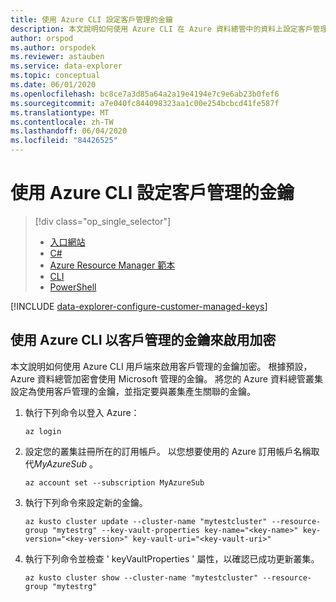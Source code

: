 ```yaml
---
title: 使用 Azure CLI 設定客戶管理的金鑰
description: 本文說明如何使用 Azure CLI 在 Azure 資料總管中的資料上設定客戶管理的金鑰加密。
author: orspod
ms.author: orspodek
ms.reviewer: astauben
ms.service: data-explorer
ms.topic: conceptual
ms.date: 06/01/2020
ms.openlocfilehash: bc8ce7a3d85a64a2a19e4194e7c9e6ab23b0fef6
ms.sourcegitcommit: a7e040fc844098323aa1c00e254bcbcd41fe587f
ms.translationtype: MT
ms.contentlocale: zh-TW
ms.lasthandoff: 06/04/2020
ms.locfileid: "84426525"
---
```

# <a name="configure-customer-managed-keys-using-azure-cli"></a>使用 Azure CLI 設定客戶管理的金鑰

> [!div class="op_single_selector"]
> * [入口網站](customer-managed-keys-portal.md)
> * [C#](customer-managed-keys-csharp.md)
> * [Azure Resource Manager 範本](customer-managed-keys-resource-manager.md)
> * [CLI](customer-managed-keys-cli.md)
> * [PowerShell](customer-managed-keys-powershell.md)

[!INCLUDE [data-explorer-configure-customer-managed-keys](includes/data-explorer-configure-customer-managed-keys.md)]

## <a name="enable-encryption-with-customer-managed-keys-using-azure-cli"></a>使用 Azure CLI 以客戶管理的金鑰來啟用加密
本文說明如何使用 Azure CLI 用戶端來啟用客戶管理的金鑰加密。 根據預設，Azure 資料總管加密會使用 Microsoft 管理的金鑰。 將您的 Azure 資料總管叢集設定為使用客戶管理的金鑰，並指定要與叢集產生關聯的金鑰。

1. 執行下列命令以登入 Azure：

    ```azurecli-interactive
    az login
    ```

1. 設定您的叢集註冊所在的訂用帳戶。 以您想要使用的 Azure 訂用帳戶名稱取代*MyAzureSub* 。

    ```azurecli-interactive
    az account set --subscription MyAzureSub
    ```

1. 執行下列命令來設定新的金鑰。
    ```azurecli-interactive
    az kusto cluster update --cluster-name "mytestcluster" --resource-group "mytestrg" --key-vault-properties key-name="<key-name>" key-version="<key-version>" key-vault-uri="<key-vault-uri>"
    ```
1. 執行下列命令並檢查 ' keyVaultProperties ' 屬性，以確認已成功更新叢集。

    ```azurecli-interactive
    az kusto cluster show --cluster-name "mytestcluster" --resource-group "mytestrg"
    ```

